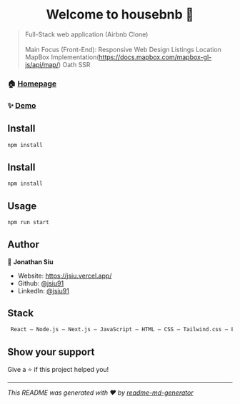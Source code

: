 <h1 align="center">Welcome to housebnb 👋</h1>
<p>
</p>

>Full-Stack web application (Airbnb Clone) <br><br>
>Main Focus (Front-End): 
>    Responsive Web Design
>    Listings Location
>    MapBox Implementation(https://docs.mapbox.com/mapbox-gl-js/api/map/)
>    Oath
>   SSR


### 🏠 [Homepage](https://housebnb.vercel.app/)

### ✨ [Demo](https://housebnb.vercel.app/)

## Install

```sh
npm install
```

## Install

```sh
npm install
```

## Usage

```sh
npm run start
```

## Author

👤 **Jonathan Siu**

* Website: https://jsiu.vercel.app/
* Github: [@jsiu91](https://github.com/jsiu91)
* LinkedIn: [@jsiu91](https://linkedin.com/in/jsiu91)

## Stack

```sh
 React – Node.js – Next.js – JavaScript – HTML – CSS – Tailwind.css – Express.js – PostgreSQL – Heroku – Vercel
```

## Show your support

Give a ⭐️ if this project helped you!

***
_This README was generated with ❤️ by [readme-md-generator](https://github.com/kefranabg/readme-md-generator)_